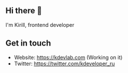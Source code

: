 ## Hi there 👋

I'm Kirill, frontend developer

## Get in touch
 * Website: https://kdevlab.com (Working on it)
 * Twitter: https://twitter.com/kdeveloper_ru

<!--
**miuirussia/miuirussia** is a ✨ _special_ ✨ repository because its `README.md` (this file) appears on your GitHub profile.

Here are some ideas to get you started:

- 🔭 I’m currently working on ...
- 🌱 I’m currently learning ...
- 👯 I’m looking to collaborate on ...
- 🤔 I’m looking for help with ...
- 💬 Ask me about ...
- 📫 How to reach me: ...
- 😄 Pronouns: ...
- ⚡ Fun fact: ...
-->
